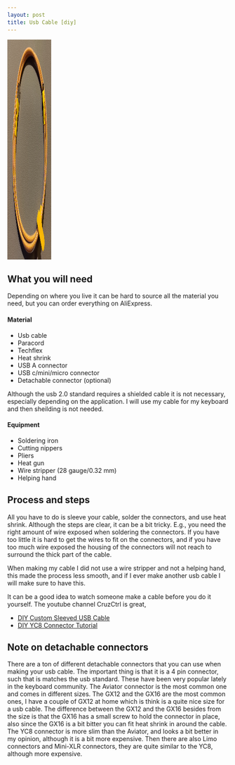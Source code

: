 ```yaml
---
layout: post
title: Usb Cable [diy]
---
```


<img src="/images/cable.jpg" width="100" height="500">

## What you will need
Depending on where you live it can be hard to source all the material you need, but you can order
everything on AliExpress.

#### Material
* Usb cable
* Paracord
* Techflex
* Heat shrink
* USB A connector
* USB c/mini/micro connector
* Detachable connector (optional)

Although the usb 2.0 standard requires a shielded cable it is not necessary, especially depending
on the application. I will use my cable for my keyboard and then sheilding is not needed.

#### Equipment
* Soldering iron
* Cutting nippers
* Pliers
* Heat gun
* Wire stripper (28 gauge/0.32 mm)
* Helping hand

## Process and steps
All you have to do is sleeve your cable, solder the connectors, and use heat shrink. Although the
steps are clear, it can be a bit tricky. E.g., you need the right amount of wire exposed when
soldering the connectors. If you have too little it is hard to get the wires to fit on the
connectors, and if you have too much wire exposed the housing of the connectors will not reach to
surround the thick part of the cable.

When making my cable I did not use a wire stripper and not a helping hand, this made the process
less smooth, and if I ever make another usb cable I will make sure to have this.

It can be a good idea to watch someone make a cable before you do it yourself. The youtube channel
CruzCtrl is great,

* [DIY Custom Sleeved USB Cable](https://www.youtube.com/watch?v=GCexLMPaNqo)
* [DIY YC8 Connector Tutorial](https://www.youtube.com/watch?v=hYEYLbw0Isk)

## Note on detachable connectors
There are a ton of different detachable connectors that you can use when making your usb
cable. The important thing is that it is a 4 pin connector, such that is matches the usb
standard. These have been very popular lately in the keyboard community. The Aviator connector is
the most common one and comes in different sizes. The GX12 and the GX16 are the most common ones,
I have a couple of GX12 at home which is think is a quite nice size for a usb cable. The
difference between the GX12 and the GX16 besides from the size is that the GX16 has a
small screw to hold the connector in place, also since the GX16 is a bit bitter you can fit heat
shrink in around the cable. The YC8 connector is more slim than the Aviator, and looks a bit
better in my opinion, although it is a bit more expensive. Then there are also Limo connectors and
Mini-XLR connectors, they are quite similar to the YC8, although more expensive.

